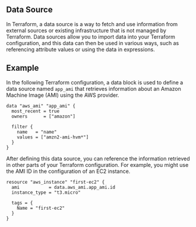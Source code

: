 ## Data Source

In Terraform, a data source is a way to fetch and use information from external sources or existing infrastructure that is not managed by Terraform. Data sources allow you to import data into your Terraform configuration, and this data can then be used in various ways, such as referencing attribute values or using the data in expressions.

## Example

In the following Terraform configuration, a data block is used to define a data source named `app_ami` that retrieves information about an Amazon Machine Image (AMI) using the AWS provider.

```
data "aws_ami" "app_ami" {
  most_recent = true
  owners      = ["amazon"]

  filter {
    name   = "name"
    values = ["amzn2-ami-hvm*"]
  }
}

```
After defining this data source, you can reference the information retrieved in other parts of your Terraform configuration. For example, you might use the AMI ID in the configuration of an EC2 instance.

```
resource "aws_instance" "first-ec2" {
  ami           = data.aws_ami.app_ami.id
  instance_type = "t3.micro"

  tags = {
    Name = "first-ec2"
  }
}

```